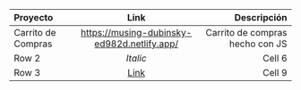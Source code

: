 | Proyecto   | Link  | Descripción |
|:------------- |:---------------:| -------------:|
| Carrito de Compras        | https://musing-dubinsky-ed982d.netlify.app/       | Carrito de compras hecho con JS      |
| Row 2         | *Italic*        | Cell 6        |
| Row 3         | [Link](dot.com) | Cell 9        |
